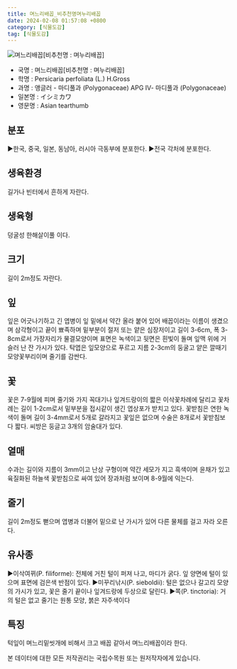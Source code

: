 ```yaml
---
title: 며느리배꼽_비추천명며누리배꼽
date: 2024-02-08 01:57:08 +0800
category: [식물도감]
tag: [식물도감]
---
```




![며느리배꼽[비추천명 : 며누리배꼽]](/fileUpload/plants/basic/Polygonaceae/Persicaria/1356/1_th2.JPG)
- 국명 : 며느리배꼽[비추천명 : 며누리배꼽]
- 학명 : Persicaria perfoliata (L.) H.Gross
- 과명 : 앵글러 - 마디풀과 (Polygonaceae) APG Ⅳ- 마디풀과 (Polygonaceae)
- 일본명 : イシミカワ
- 영문명 : Asian tearthumb


## 분포
▶한국, 중국, 일본, 동남아, 러시아 극동부에 분포한다.▶전국 각처에 분포한다.
## 생육환경
길가나 빈터에서 흔하게 자란다.
## 생육형
덩굴성 한해살이풀 이다.
## 크기
길이 2m정도 자란다.
## 잎
잎은 어긋나기하고 긴 엽병이 잎 밑에서 약간 올라 붙어 있어 배꼽이라는 이름이 생겼으며 삼각형이고 끝이 뾰족하며 밑부분이 절저 또는 얕은 심장저이고 길이 3-6cm, 폭 3-8cm로서 가장자리가 물결모양이며 표면은 녹색이고 뒷면은 흰빛이 돌며 잎맥 위에 거슬러 난 잔 가시가 있다. 탁엽은 잎모양으로 푸르고 지름 2-3cm의 둥굴고 얕은 깔때기모양꽃부리이며 줄기를 감싼다.
## 꽃
꽃은 7-9월에 피며 줄기와 가지 꼭대기나 잎겨드랑이의 짧은 이삭꽃차례에 달리고 꽃차례는 길이 1-2cm로서 밑부분을 접시같이 생긴 엽상포가 받치고 있다. 꽃받침은 연한 녹색이 돌며 길이 3-4mm로서 5개로 갈라지고 꽃잎은 없으며 수술은 8개로서 꽃받침보다 짧다. 씨방은 둥글고 3개의 암술대가 있다.
## 열매
수과는 길이와 지름이 3mm이고 난상 구형이며 약간 세모가 지고 흑색이며 윤채가 있고 육질화된 하늘색 꽃받침으로 싸여 있어 장과처럼 보이며 8-9월에 익는다.
## 줄기
길이 2m정도 뻗으며 엽병과 더불어 밑으로 난 가시가 있어 다른 물체를 걸고 자라 오른다.
## 유사종
▶이삭여뀌(P. filiforme): 전체에 거친 털이 퍼져 나고, 마디가 굵다. 잎 양면에 털이 있으며 표면에 검은색 반점이 있다.▶미꾸리낚시(P. sieboldii): 털은 없으나 갈고리 모양의 가시가 있고, 꽃은 줄기 끝이나 잎겨드랑에 두상으로 달린다.▶쪽(P. tinctoria): 거의 털은 없고 줄기는 원통 모양, 붉은 자주색이다
## 특징
턱잎이 며느리밑씻개에 비해서 크고 배꼽 같아서 며느리배꼽이라 한다.






본 데이터에 대한 모든 저작권리는 국립수목원 또는 원저작자에게 있습니다.

